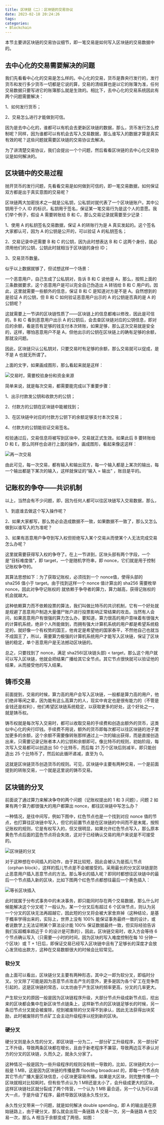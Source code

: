 ```yaml
---
title: 区块链（二）：区块链的交易协议
date: 2023-02-18 20:24:26
tags:
categories:
- Blockchain
---
```


本节主要讲区块链的交易协议细节，即一笔交易是如何写入区块链的交易数据中的。

<!--more-->

## 去中心化的交易需要解决的问题

我们先看看中心化的交易是怎么样的。中心化的交易，货币是靠央行发行的，发行货币和发行多少货币一切都是它说的算，交易的清结算也是以它的账簿为准，任何交易数据只要写进它的账簿那么就是生效的。相比下，去中心化的交易系统因此有两个问题需要解决：

1、如何发行货币；

2、交易怎么进行才能做到可信。

因为是去中心化的，谁都可以有机会去更新区块链的数据，那么，货币发行怎么控制呢？同样，因为谁都可以有机会去写入交易数据，那么谁写入的数据才算是真实有效的呢？这些问题就需要区块链的交易协议去解决。

为了讲清楚交易协议，我们会提出一个个问题，然后看看区块链的去中心化交易协议是如何解决的。



## 区块链中的交易过程

抛开货币的发行问题，先看看交易是如何做到可信的，即一笔交易数据，如何保证双方都是出于真实意图的交易呢？

区块链两大加密技术之一就是公私钥，公私钥对就代表了一个区块链账户。其中公钥用于个人 ID 的标识，私钥用于签名，保证某一笔交易行为是这个人的意愿。我们举个例子，假设 A 需要转账给 B 和 C，那么交易记录就需要至少记录：

1、使用 A 的私钥签名交易数据，保证 A 的转账行为是 A 真实发起的。这个签名大家都认可，因为 A 的公钥是公开的，可以验证 A 的私钥签名；

2、交易记录中还需要 B 和 C 的公钥，因为此时想表达 B 和 C 这两个身份，就必须用他们的公钥，公钥此时就相当于区块链的身份 ID；

3、交易货币数量。

似乎以上数据就够了，但试想这样一个场景：

一个恶意用户，自己生成了公私钥对，告诉 B 和 C 说他是 A，那么，按照上面的三条数据要求，这个恶意用户是可以完全自己伪造出 A 转钱给 B 和 C 用户的。因此，这里就需要一些额外的信息，保证 B 和 C 是知道对方是不是 A。自然想到的是验证 A 的公钥，但 B 和 C 如何验证恶意用户出示的 A 的公钥是否真的是 A 的公钥呢？

这就需要上一节讲的区块链性质了——区块链上的信息都难以修改，因此是可信的。B 和 C 看到恶意用户出示 A 的公钥后，会去查区块链对应的公钥信息，即对应的余额，看是否有足够的钱支付本次转账，如果足够，那么这次交易就是安全的，这样，哪怕恶意用户不是 A，但他出示的公钥在区块链上的确有足够的余额，那就没问题。

因此，区块链只认公私钥对，只要交易时有足够的余额，那么交易就可以促成，是不是 A 也就无所谓了。

上面的文字，如果画成图形，那么看起来就是这样：

![交易时，需要校验身份和资金来源](https://www.jackhuang.cc/svg/blockchain-deal-verify.svg)

简单来说，就是每次交易，都需要能完成以下重要步骤：

1、出示付款发公钥和收款方的公钥；

2、付款方的公钥在区块链中能被找到；

3、在区块链中对应的付款方公钥下的余额足够支付本次交易；

4、付款方的公钥能验证交易签名。

校验通过后，交易信息将被写到区块中，交易就正式生效。如果此后 B 要转账给 D 和 E，那么同样也会进行上面的操作，画成图形，看起来像这这样：

![再一次交易](https://www.jackhuang.cc/svg/blockchain-deal-verify-another.svg)

由此可见，每一次交易，都有输入和输出双方，每一个输入都是上某次的输出，每一个输出都是下某次的输入，这样就保证的“输入 = 输出” ，账目是平的。



## 记账权的争夺——共识机制

以上，当然会有不少问题，即，因为任何人都可以往区块链写入交易数据，那么，

1、到底谁去做这个写入操作呢？

2、如果大家都写，那么势必会造成数据不一致，如果数据不一致了，那么又怎么做到以谁写入的为准呢？

3、如果有恶意用户争夺到写入权但拒绝写入某个交易从而使某个人无法完成交易怎么办呢？

这里就需要获得写入权的争夺了。在上一节讲到，区块头部有两个字段，一个是“目标难度值”，即 target，一个是随机字符串，即  nonce，它们就是用于控制记账权争夺的。

其算法思想如下：为了获取记账权，必须找到一个 nonce值，使得头部的 sha256 值小于 target。由于找到这样一个 nonce 值计算出的  sha256 需要枚举 nonce，因此对争夺记账权的 就依赖于争夺者的算力，算力越高，获得记账权的机会就越大。

这种依赖算力而不依赖投票的算法，我们叫做比特币的共识机制，它有一个好处就是规避了恶意用户制造大量僵尸账户进行投票影响正常结果的攻击。当然有人会问，如果恶意用户有很强的算力怎么办，要知道，算力很高的用户意味着有很强大的计算机系统，绝非个人所能做到，而拥有强大计算机系统的用户都是希望系统稳定的，就好像一个有权势的国王，他肯定是希望他的国家泰平，不然他自己也就当不成国王了，所以，需要算力极强的计算机系统用户才能写入区块链，保证了区块链的稳定，单个恶意用户是无法撼动区块链的。

总之，只要找到了 nonce，满足 sha256(区块链头部) < target，那么这个用户就可以写入区块链，他就会把结果广播给其它全节点。其它节点很快就可以验证他的结果，从而接受他的写入结果。



## 铸币交易

前面提到，交易的时候，算力高的用户会写入区块链，一般都是算力高的用户，他们绝非等闲之辈，因为能有这么高算力的人，现实中肯定也是很有能力的（不管是金钱还是权利），他们希望区块链系统稳定，以获取更多的好处，这个好处之一，就是铸币权。

铸币权就是每次写入交易时，都可以收取交易的手续费和创造出额外的货币，这类似中心化的央行印钱。手续费不用说，额外的货币即每次都可以往区块链的池子里加更多的余额，这个余额不需要像转账那样通过上一次的输出获得，而是直接创造出来，只需要记录记账者本人的公钥和余额即可。像比特币的规则，初始阶段，每次写入交易都可以创造出 50 个比特币，而后每 21 万个区块后则减半，即只能创造出 25 个比特币了，然后如此循环递减，直至为 0。

这就是区块链货币创造货币的规则。可见，区块链中主要有两种交易，一个是前面提到的转账交易，一个就是这里说的铸币交易。



## 区块链的分叉

前面说了通过算力来解决争夺的两个问题（记账权提出的 1 和 3 问题），问题 2 如果有两个算力都很强大的用户都算出 nonce，都往区块链中写怎么办？

一种情况，是往中间写，例如下图中，红色节点也是一个找到对应 nonce 值的节点，也打算往区块链中写入，但它的前置节点是在区块链的中间而不是末尾，按照记账权的规则，它是有权写入的，但又很明显，如果允许红色节点写入，那么原本黄色节点后面的蓝色节点将会失效，这对于已经确认交易的用户来说是不可接受的。

![区块链的分叉](https://www.jackhuang.cc/svg/blockchain-fork.svg)

对于这种想在中间插入的动作，由于其比较短，因此会被认为是孤儿节点（orphan block），这样的孤儿节点是不会被接受的。采用最长的分叉区块链是防止恶意用户插入恶意节点的方法。那么等长的插入呢？即同时都想往区块链中的最后一个节点插入新的区块，比如下图两个红色节点都想往最后一个黄色插入：

![等长区块插入](https://www.jackhuang.cc/svg/blockchain-fork-end.svg)

此时就属于分布式事务中的未决事务，即只能同时存在两个交易数据，那么什么时候能解决这个分叉呢？一般认为，某一个分叉后有超过 6 个区块节点，则认为另一个分叉的区块无法再超越它，因此短的分叉将会被大家舍弃掉（这种结论，是基于概率学得出来的，实际上，世界上没有 100% 能保证事务最终一致的设计，或者说数学上无法证明某个算法设计能 100% 保证数据最终一致，但实际经验告诉我们反超概率趋近于 0 的设计是可靠的），因此，区块链交易时，收入方会等待 6 个节点确认写入（只需要一小时的时间，因为区块的写入难度控制在每 10 分钟一个区块）或 T + 1日后，即保证交易已经写入区块链中且有了足够长的深度才会放心发货给出款方，这种在交易数额很大的时候会比较常见。

### 软分叉

由上面可以看出，区块链分叉主要有两种形态，其中之一即为软分叉，即临时分叉。分叉除了可能是因为恶意节点攻击产生的意外，更多是因为各个矿工在竞争而引起的，这是区块链的常态，以太坊由于产生区块的频率更高，分叉的几率更大。

产生软分叉的原因一般是因为区块链程序升级，大部分节点升级成新节点后，挖出来的区块都会集中在新区块节点链条上，这样新节点的区块链足够长的时候，另一条旧节点分叉就会被废除，挖到被废除的分叉得不到承认，因此无法获得出块奖励，此时被废除的节点矿工会主动升级程序以挖到新的区块。



### 硬分叉

硬分叉则是永久性的分叉，即区块链一分为二，一部分矿工升级程序，另一部分矿工不升级，导致两条区块都在增长，且由于新老程序不兼容，导致两边互不承认对方的分叉的区块链，久而久之，就永久分家了。

这种情况一般是因为一些升级程序的规则没有统一导致的，比如，区块链的大小一般是 1 MB，这是因为区块链的传播是靠 flooding broadcast 的，即每一个节点向其它节点广播大量区块信息，小区块更容易传播，如果是大区块，则完整传播一个区块就相对比较耗时。但有些节点认为 1 MB还是太小了，会升级成更大的区块，这样区块链社区就分裂成了两个阵营，一个认为 1 MB 最合适，另一个认为可以调大一点，于是升级了程序，最终导致区块链永久性分叉。

永久性分叉带来一个问题，就是如何解决 double spending，即 A 的输出是在原始链路上，由于硬分叉，那么就会出现一条链路 A 交易一次，另一条链路 A 也交易一次，那么 A 相当于余额变成了两倍，如图：

